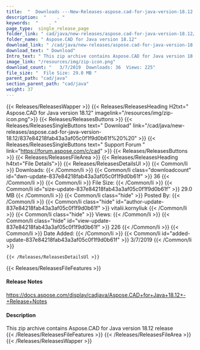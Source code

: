 ```yaml
---
title:  "  Downloads ---New-Releases-aspose.cad-for-java-version-18.12 . " 
description:  "    . " 
keywords:  "    . " 
page_type:  single_release_page
folder_link: " cad/java/new-releases/aspose.cad-for-java-version-18.12/"
folder_name: " Aspose.CAD for Java version 18.12"
download_link: " /cad/java/new-releases/aspose.cad-for-java-version-18.12/837e84218fab43a3af05c0f1f9d0b61f"
download_text: " Download"
Intro_text: " This zip archive contains Aspose.CAD for Java version 18.12 release"
image_link: "/resources/img/zip-icon.png"
download_count: "   3/7/2019  Downloads: 36  Views: 225"
file_size: "  File Size: 29.0 MB "
parent_path: "cad/java"
section_parent_path: "cad/java"
weight: 37 
---
```


{{< Releases/ReleasesWapper >}}
  {{< Releases/ReleasesHeading H2txt=" Aspose.CAD for Java version 18.12" imagelink="/resources/img/zip-icon.png">}}
  {{< Releases/ReleasesButtons >}}
    {{< Releases/ReleasesSingleButtons text=" Download" link="/cad/java/new-releases/aspose.cad-for-java-version-18.12/837e84218fab43a3af05c0f1f9d0b61f%20%20" >}}
    {{< Releases/ReleasesSingleButtons text=" Support Forum " link="https://forum.aspose.com/c/cad" >}}
  {{< Releases/ReleasesButtons >}}
  {{< Releases/ReleasesFileArea >}}
    {{< Releases/ReleasesHeading h4txt="File Details">}}
    {{< Releases/ReleasesDetailsUl >}}
            {{< Common/li  >}} Downloads: {{< /Common/li >}} 
      {{< Common/li class="downloadcount" id="dwn-update-837e84218fab43a3af05c0f1f9d0b61f" >}} 36 {{< /Common/li >}} 
      {{< Common/li  >}} File Size: {{< /Common/li >}} 
      {{< Common/li id="size-update-837e84218fab43a3af05c0f1f9d0b61f" >}} 29.0 MB {{< /Common/li >}} 
      {{< Common/li  class="hide" >}} Posted By: {{< /Common/li >}} 
      {{< Common/li class="hide" id="author-update-837e84218fab43a3af05c0f1f9d0b61f" >}} vitalii.kornyliuk {{< /Common/li >}} 
      {{< Common/li class="hide"  >}} Views: {{< /Common/li >}} 
      {{< Common/li class="hide" id="view-update-837e84218fab43a3af05c0f1f9d0b61f" >}} 226 {{< /Common/li >}} 
      {{< Common/li  >}} Date Added: {{< /Common/li >}} 
      {{< Common/li id="added-update-837e84218fab43a3af05c0f1f9d0b61f" >}} 3/7/2019 {{< /Common/li >}} 

    {{< /Releases/ReleasesDetailsUl >}}

  {{< Releases/ReleasesFileFeatures >}}
      <h4>Release Notes</h4><div><a href="https://docs.aspose.com/display/cadjava/Aspose.CAD+for+Java+18.12+-+Release+Notes">https://docs.aspose.com/display/cadjava/Aspose.CAD+for+Java+18.12+-+Release+Notes</a></div><h4>Description</h4><div class="HTMLDescription">This zip archive contains Aspose.CAD for Java version 18.12 release</div>
  {{< /Releases/ReleasesFileFeatures >}}
 {{< /Releases/ReleasesFileArea >}}
{{< /Releases/ReleasesWapper >}}


